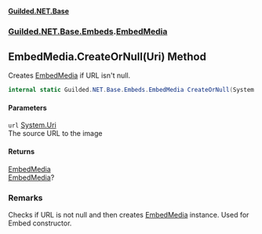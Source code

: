 
#### [Guilded.NET.Base](index 'index')
### [Guilded.NET.Base.Embeds](index#Guilded_NET_Base_Embeds 'Guilded.NET.Base.Embeds').[EmbedMedia](EmbedMedia 'Guilded.NET.Base.Embeds.EmbedMedia')
## EmbedMedia.CreateOrNull(Uri) Method
Creates [EmbedMedia](EmbedMedia 'Guilded.NET.Base.Embeds.EmbedMedia') if URL isn't null.  
```csharp
internal static Guilded.NET.Base.Embeds.EmbedMedia CreateOrNull(System.Uri url);
```

#### Parameters
<a name='Guilded_NET_Base_Embeds_EmbedMedia_CreateOrNull(System_Uri)_url'></a>
`url` [System.Uri](https://docs.microsoft.com/en-us/dotnet/api/System.Uri 'System.Uri')  
The source URL to the image
  

#### Returns
[EmbedMedia](EmbedMedia 'Guilded.NET.Base.Embeds.EmbedMedia')  
[EmbedMedia](EmbedMedia 'Guilded.NET.Base.Embeds.EmbedMedia')?
### Remarks
Checks if URL is not null and then creates [EmbedMedia](EmbedMedia 'Guilded.NET.Base.Embeds.EmbedMedia') instance. Used for Embed constructor.  
